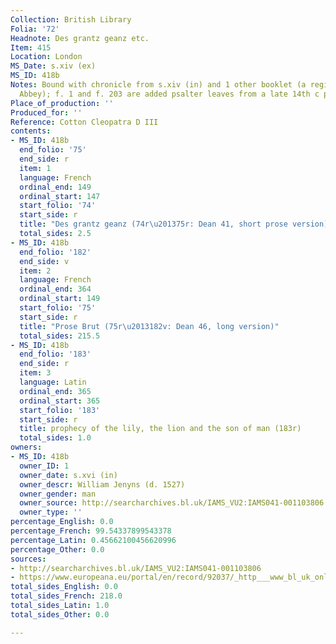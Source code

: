 ```yaml
---
Collection: British Library
Folia: '72'
Headnote: Des grantz geanz etc.
Item: 415
Location: London
MS_Date: s.xiv (ex)
MS_ID: 418b
Notes: Bound with chronicle from s.xiv (in) and 1 other booklet (a register of Selby
  Abbey); f. 1 and f. 203 are added psalter leaves from a late 14th c psalter
Place_of_production: ''
Produced_for: ''
Reference: Cotton Cleopatra D III
contents:
- MS_ID: 418b
  end_folio: '75'
  end_side: r
  item: 1
  language: French
  ordinal_end: 149
  ordinal_start: 147
  start_folio: '74'
  start_side: r
  title: "Des grantz geanz (74r\u201375r: Dean 41, short prose version)"
  total_sides: 2.5
- MS_ID: 418b
  end_folio: '182'
  end_side: v
  item: 2
  language: French
  ordinal_end: 364
  ordinal_start: 149
  start_folio: '75'
  start_side: r
  title: "Prose Brut (75r\u2013182v: Dean 46, long version)"
  total_sides: 215.5
- MS_ID: 418b
  end_folio: '183'
  end_side: r
  item: 3
  language: Latin
  ordinal_end: 365
  ordinal_start: 365
  start_folio: '183'
  start_side: r
  title: prophecy of the lily, the lion and the son of man (183r)
  total_sides: 1.0
owners:
- MS_ID: 418b
  owner_ID: 1
  owner_date: s.xvi (in)
  owner_descr: William Jenyns (d. 1527)
  owner_gender: man
  owner_source: http://searcharchives.bl.uk/IAMS_VU2:IAMS041-001103806
  owner_type: ''
percentage_English: 0.0
percentage_French: 99.54337899543378
percentage_Latin: 0.45662100456620996
percentage_Other: 0.0
sources:
- http://searcharchives.bl.uk/IAMS_VU2:IAMS041-001103806
- https://www.europeana.eu/portal/en/record/92037/_http___www_bl_uk_onlinegallery_onlineex_illmanus_cottmanucoll_j_zoomify75199_html.html
total_sides_English: 0.0
total_sides_French: 218.0
total_sides_Latin: 1.0
total_sides_Other: 0.0

---
```

